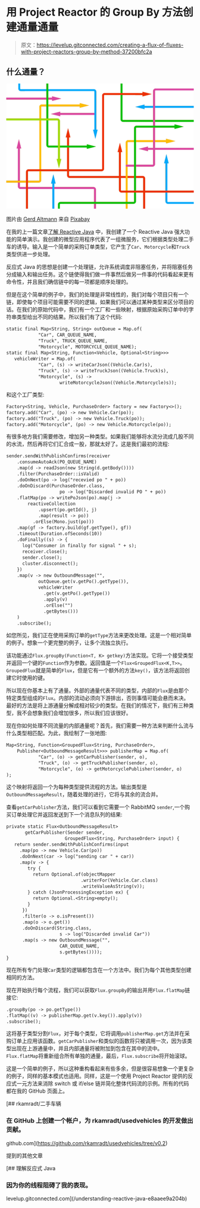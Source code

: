 # 用 Project Reactor 的 Group By 方法创建通量通量

> 原文：<https://levelup.gitconnected.com/creating-a-flux-of-fluxes-with-project-reactors-group-by-method-37200bfc2a>

## 什么通量？

![](img/55b0d97ce742a8502152f3680edd4e4a.png)

图片由 [Gerd Altmann](https://pixabay.com/users/geralt-9301/?utm_source=link-attribution&utm_medium=referral&utm_campaign=image&utm_content=1577983) 来自 [Pixabay](https://pixabay.com/?utm_source=link-attribution&utm_medium=referral&utm_campaign=image&utm_content=1577983)

在我的上一篇文章[了解 Reactive Java](/understanding-reactive-java-e8aaee9a204b) 中，我创建了一个 Reactive Java 强大功能的简单演示。我创建的微型应用程序代表了一组微服务，它们根据类型处理二手车的诱导。输入是一个简单的采购订单类型，它产生了`Car`、`Motorcycle`和`Truck`类型供进一步处理。

反应式 Java 的思想是创建一个处理链，允许系统调度非阻塞任务，并将阻塞任务分成输入和输出任务。这个链使得我们做一件事然后做另一件事的代码看起来更有命令性，并且我们确信链中的每一项都是顺序处理的。

但是在这个简单的例子中，我们的处理是非常线性的，我们对每个项目只有一个链，即使每个项目可能需要不同的逻辑，如果我们可以通过某种类型来区分项目的话。在我们的原始代码中，我们有一个工厂和一些映射，根据原始采购订单中的字符串类型给出不同的结果。所以我们有了这个代码:

```
static final Map<String, String> outQueue = Map.of(
            "Car", CAR_QUEUE_NAME,
            "Truck", TRUCK_QUEUE_NAME,
            "Motorcycle", MOTORCYCLE_QUEUE_NAME);
static final Map<String, Function<Vehicle, Optional<String>>>
   vehicleWriter = Map.of(
            "Car", (s) -> writeCarJson((Vehicle.Car)s),
            "Truck", (s) -> writeTruckJson((Vehicle.Truck)s),
            "Motorcycle", (s) ->
                    writeMotorcycleJson((Vehicle.Motorcycle)s));
```

和这个工厂类型:

```
Factory<String, Vehicle, PurchaseOrder> factory = new Factory<>();
factory.add("Car", (po) -> new Vehicle.Car(po));        factory.add("Truck", (po) -> new Vehicle.Truck(po));        factory.add("Motorcycle", (po) -> new Vehicle.Motorcycle(po));
```

有很多地方我们需要修改，增加另一种类型。如果我们能够将水流分流成几股不同的水流，然后再将它们汇合成一股，那就太好了。这是我们最初的流程:

```
sender.sendWithPublishConfirms(receiver
    .consumeAutoAck(PO_QUEUE_NAME)
    .map(d -> readJson(new String(d.getBody())))
    .filter(PurchaseOrder::isValid)
    .doOnNext(po -> log("recevied po " + po))
    .doOnDiscard(PurchaseOrder.class, 
                    po -> log("Discarded invalid PO " + po))
    .flatMap(po -> writePoJson(po).map(j ->
        reactiveCollection
            .upsert(po.getId(), j)
            .map(result -> po))
          .orElse(Mono.just(po)))
    .map(gf -> factory.build(gf.getType(), gf))
    .timeout(Duration.ofSeconds(10))
    .doFinally((s) -> {
      log("Consumer in finally for signal " + s);         
      receiver.close();
      sender.close();
      cluster.disconnect();
    })
    .map(v -> new OutboundMessage("", 
            outQueue.get(v.getPo().getType()), 
            vehicleWriter
              .get(v.getPo().getType())
              .apply(v)
              .orElse("")
              .getBytes()))
    )
    .subscribe();
```

如您所见，我们正在使用采购订单的`getType`方法来更改处理。这是一个相对简单的例子。想象一个更完整的例子，让多个流独立执行。

该功能通过`Flux.groupBy(Function<T, K> getkey)`方法实现。它将一个接受类型并返回一个键的`Function`作为参数。返回值是一个`Flux<GroupedFlux<K,T>>`。`GroupedFlux`就是简单的`Flux`，但是它有一个额外的方法`key()`，该方法将返回创建它时使用的键。

所以现在你基本上有了通量。外部的通量代表不同的类型，内部的`Flux`是由那个特定类型组成的`Flux`。内部的流动必须向下游排出，否则事情可能会悬而未决。最好的方法是将上游通量分解成相对较少的类型。在我们的情况下，我们有三种类型，我不会想象我们会增加很多，所以我们应该很好。

现在你如何处理不同流量的内部通量呢？首先，我们需要一种方法来判断什么流与什么类型相匹配。为此，我绘制了一张地图:

```
Map<String, Function<GroupedFlux<String, PurchaseOrder>,
    Publisher<OutboundMessageResult>>> publisherMap = Map.of(
            "Car", (o) -> getCarPublisher(sender, o),
            "Truck", (o) -> getTruckPublisher(sender, o),
            "Motorcycle", (o) -> getMotorcyclePublisher(sender, o)
);
```

这个映射将返回一个为每种类型提供流程的方法。输出类型是`OutboundMessageResult`，随着处理的进行，它将与其余的流合并。

查看`getCarPublisher`方法，我们可以看到它需要一个 RabbitMQ `sender`,一个购买订单处理它并返回发送到下一个消息队列的结果:

```
private static Flux<OutboundMessageResult> 
       getCarPublisher(Sender sender, 
                      GroupedFlux<String, PurchaseOrder> input) {
   return sender.sendWithPublishConfirms(input
     .map(po -> new Vehicle.Car(po))
     .doOnNext(car -> log("sending car " + car))
     .map(v -> {
        try {
          return Optional.of(objectMapper
                            .writerFor(Vehicle.Car.class)
                            .writeValueAsString(v));
        } catch (JsonProcessingException ex) {
          return Optional.<String>empty();
        }
      })
      .filter(o -> o.isPresent())
      .map(o -> o.get())
      .doOnDiscard(String.class, 
                    s -> log("Discarded invalid Car"))
      .map(s -> new OutboundMessage("", 
                    CAR_QUEUE_NAME, 
                    s.getBytes())));
}
```

现在所有专门处理`Car`类型的逻辑都包含在一个方法中。我们为每个其他类型创建相同的方法。

现在开始执行每个流程，我们可以获取`Flux.groupBy`的输出并用`Flux.flatMap`链接它:

```
.groupBy(po -> po.getType())
.flatMap((v) -> publisherMap.get(v.key()).apply(v))
.subscribe();
```

这将基于类型分割`Flux`，对于每个类型，它将调用`publisherMap.get`方法并在采购订单上应用该函数。`getCarPublisher`和类似的函数将只被调用一次，因为该类型出现在上游通量中，并且内部通量将被附加到包含在其中的流中。`Flux.flatMap`将重新组合所有单独的通量，最后，`Flux.subscribe`将开始滚球。

这是一个简单的例子，所以这种重构看起来有些多余，但是很容易想象一个更复杂的例子，同样的基本模式也适用。同样，这是一个使用 Project Reactor 提供的反应式一元方法来消除 switch 或 if/else 链并简化整体代码流的示例。所有的代码都在我的 GitHub 页面上。

[](https://github.com/rkamradt/usedvehicles/tree/v0.2) [## rkamradt/二手车辆

### 在 GitHub 上创建一个帐户，为 rkamradt/usedvehicles 的开发做出贡献。

github.com](https://github.com/rkamradt/usedvehicles/tree/v0.2) 

提到的其他文章

[](/understanding-reactive-java-e8aaee9a204b) [## 理解反应式 Java

### 因为你的线程阻碍了我的表现。

levelup.gitconnected.com](/understanding-reactive-java-e8aaee9a204b)